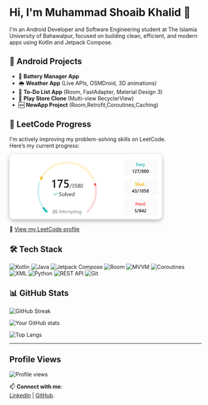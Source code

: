 # Hi, I'm Muhammad Shoaib Khalid 👋

I'm an Android Developer and Software Engineering student at The Islamia University of Bahawalpur, focused on building clean, efficient, and modern apps using Kotlin and Jetpack Compose.

## 💼 Android Projects
- 🔋 **Battery Manager App**
- 🌦️ **Weather App** (Live APIs, OSMDroid, 3D animations) 
- 📝 **To-Do List App** (Room, FastAdapter, Material Design 3)
- 🛒 **Play Store Clone** (Multi-view RecyclerView)
- 🆕 **NewApp Project** (Room,Retrofit,Coroutines,Caching)

## 🧠 LeetCode Progress

I'm actively improving my problem-solving skills on LeetCode.  
Here’s my current progress:

<img src="./leetcode_light.png" alt="LeetCode Stats" width="400"
     style="border-radius: 12px; box-shadow: 0 4px 12px rgba(0, 0, 0, 0.3);" />




📘 [View my LeetCode profile](https://leetcode.com/shoaibkhalid65)

## 🛠 Tech Stack
![Kotlin](https://img.shields.io/badge/Kotlin-0095D5?style=flat&logo=kotlin&logoColor=white)
![Java](https://img.shields.io/badge/Java-007396?style=flat&logo=java&logoColor=white)
![Jetpack Compose](https://img.shields.io/badge/Jetpack%20Compose-4285F4?style=flat&logo=android&logoColor=white)
![Room](https://img.shields.io/badge/Room-6C3483?style=flat&logo=sqlite&logoColor=white)
![MVVM](https://img.shields.io/badge/MVVM-Architecture-brightgreen)
![Coroutines](https://img.shields.io/badge/Coroutines-3ddc84?style=flat&logo=kotlin&logoColor=white)
![XML](https://img.shields.io/badge/XML-FF6600?style=flat&logo=xml&logoColor=white)
![Python](https://img.shields.io/badge/Python-3776AB?style=flat&logo=python&logoColor=white)
![REST API](https://img.shields.io/badge/REST%20API-FF6F00?style=flat&logo=api&logoColor=white)
![Git](https://img.shields.io/badge/Git-F05032?style=flat&logo=git&logoColor=white)

## 📊 GitHub Stats


![GitHub Streak](https://streak-stats.demolab.com?user=shoaibkhalid65&theme=tokyonight&hide_border=true)

![Your GitHub stats](https://github-readme-stats.vercel.app/api?username=shoaibkhalid65&show_icons=true&theme=tokyonight)

![Top Langs](https://github-readme-stats.vercel.app/api/top-langs/?username=shoaibkhalid65&layout=compact&theme=tokyonight)


---
## Profile Views

![Profile views](https://komarev.com/ghpvc/?username=shoaibkhalid65&color=blue)


📫 **Connect with me**:  
[LinkedIn](https://linkedin.com/in/shoaibkhalid65) | [GitHub](https://github.com/shoaibkhalid65).


